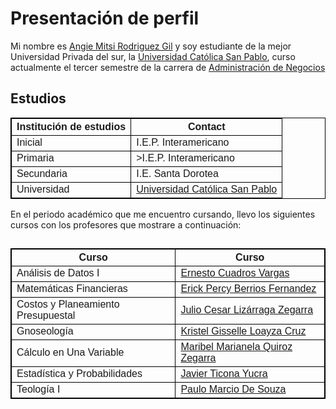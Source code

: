 <!DOCTYPE html>
<html>
<head>
<title>Angie Mitsi Rodriguez Gil</title>
<meta name="keywords" content="https://www.linkedin.com/in/angie-rodriguez-gil-273426280/, estudiante de administración de negocios, CCOMP2-1, tercer semestre "> 
</head>
<body>

<h1>Presentación de perfil</h1>
<p>Mi nombre es <a href="https://www.linkedin.com/in/angie-rodriguez-gil-273426280/">Angie Mitsi Rodriguez Gil</a> y soy estudiante de la mejor Universidad Privada del sur, la <a href="https://ucsp.edu.pe/">Universidad Católica San Pablo</a>, curso actualmente el tercer semestre de la carrera de <a href="https://ucsp.edu.pe/carreras/administracion-negocios/">Administración de Negocios</a></p>


</body>

<head>
<style>
table {
  font-family: arial, sans-serif;
  border-collapse: collapse;
  width: 100%;
}

td, th {
  border: 1px solid #dddddd;
  text-align: left;
  padding: 8px;
}

tr:nth-child(even) {
  background-color: #dddddd;
}
</style>
</head>
<body>

<h2>Estudios</h2>

<table>
  <tr>
<th>Institución de estudios</th>
    <th>Contact</th>
  </tr>
  <tr>
    <td>Inicial</td>
    <td>I.E.P. Interamericano </td>
  </tr>
  <tr>
    <td>Primaria</td>
    <td>>I.E.P. Interamericano </a></td>
  </tr>
  <tr>
    <td>Secundaria</td>
<td>I.E. Santa Dorotea</a></td>
  </tr>
  <tr>
    <td>Universidad</td>
    <td><a href="https://ucsp.edu.pe/">Universidad Católica San Pablo</a></td>
</table>

<p>En el periodo académico que me encuentro cursando, llevo los siguientes cursos con los profesores que mostrare a continuación:</p>

<style>
table, th, td {
  border:1px solid black;
}
</style>
<body>

<h2>

<table style="width:100%">
  <tr>
    <th>Curso</th>
    <th>Curso</th>
  </tr>
  <tr>
  	<td>Análisis de Datos I</td>
    <td><a href="https://www.linkedin.com/in/ecuadrosv/">Ernesto Cuadros Vargas</a></td>
  </tr>
  <tr>
  	<td>Matemáticas Financieras</td>
    <td><a href="https://pe.linkedin.com/in/erick-percy-berrios-fernandez-540911104">Erick Percy Berrios Fernandez</a>
    <tr>
    <td>Costos y Planeamiento Presupuestal </td>
    <td><a href="https://pe.linkedin.com/in/julio-c%C3%A9sar-liz%C3%A1rraga-zegarra-01524289">Julio Cesar Lizárraga Zegarra</a></td>
  </tr>
  <tr>
    <td>Gnoseología </td>
    <td><a href=>Kristel Gisselle Loayza Cruz</a></td>
  </tr>
  <tr>
  	<td>Cálculo en Una Variable</td>
    <td><a href="https://www.linkedin.com/in/maribel-marianela-8453a61a7/">Maribel Marianela Quiroz Zegarra</a></td>
  <tr>
  	<td>Estadística y Probabilidades </td>
    <td><a href="https://pe.linkedin.com/in/javier-ticona-yucra-24a083195/en-us?trk=people-guest_people_search-card">Javier Ticona Yucra</a></td>
  <tr>
  	<td>Teología I</td>
    <td><a href="https://sodalicio.org/categoria/vlogs/p-marcio-paulo/">Paulo Marcio De Souza</a></td>
</table>

</body>
</html>
